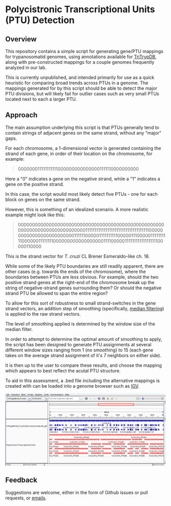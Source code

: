 Polycistronic Transcriptional Units (PTU) Detection
===================================================

## Overview

This repository contains a simple script for generating gene/PTU mappings for
trypanosomatid genomes, using annotations available for
[TriTrypDB](http://tritrypdb.org/tritrypdb/), along with pre-constructed
mappings for a couple genomes frequently analyzed in our lab.

This is currently unpublished, and intended primarily for use as a quick
heuristic for comparing broad trends across PTUs in a genome. The mappings
generated for by this script should be able to detect the major PTU divisions,
but will likely fail for outlier cases such as very small PTUs located next to
each a larger PTU.

## Approach

The main assumption underlying this script is that PTUs generally tend to
contain strings of adjacent genes on the same strand, without any "major" gaps.

For each chromosome, a 1-dimensional vector is generated containing the strand
of each gene, in order of their location on the chromosome, for example:

> 0000000111111111110000000000000001111110000000000

Here a "0" indicates a gene on the negative strand, while a "1" indicates a
gene on the positive strand.

In this case, the script woulid most likely detect five PTUs - one for each
block on genes on the same strand.

However, this is something of an idealized scenario. A more realistic example
might look like this:

> 0000000000000000000000000000000000000000000000000000000000000000000000000000111111111111111111111111111111111110000000000000000000000000111111000001111111111000001110000011111111110000001111111100000000000000000011110000011111111111111111100000110000

This is the strand vector for *T. cruzi* CL Brener Esmeraldo-like ch. 18.

While some of the likely PTU boundaries are still readily apparent, there are
other cases (e.g. towards the ends of the chromosome), where the boundaries
between PTUs are less obvious. For example, should the two positive strand
genes at the right-end of the chromosome break up the string of negative-strand
genes surrounding them? Or should the negative strand PTU be allowed to span
the entire region?

To allow for this sort of robustness to small strand-switches in the gene
strand vectors, an addition step of smoothing (specifically, [median
filtering](https://en.wikipedia.org/wiki/Median_filter)) is applied to the raw 
strand vectors.

The level of smoothing applied is determined by the window size of the median
filter.

In order to attempt to determine the optimal amount of smoothing to apply, the
script has been designed to generate PTU assignments at several different
window sizes ranging from 1 (no smoothing) to 15 (each gene takes on the
average strand assignment of it's 7 neighbors on either side).

It is then up to the user to compare these results, and choose the mapping
which appears to best reflect the acutal PTU structure.

To aid in this assessment, a .bed file including the alternative mappings is
created with can be loaded into a genome browser such as 
[IGV](http://software.broadinstitute.org/software/igv/).

![T. cruzi CL Brener Esmeraldo-like ch. 18 example PTU assignments](extra/example_screenshot.png)

## Feedback

Suggestions are welcome, either in the form of Github issues or pull requests,
or [emails](mailto:khughitt@umd.edu).

